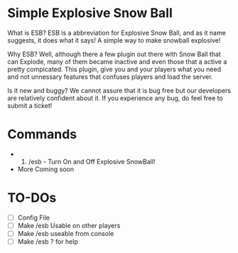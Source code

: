 Simple Explosive Snow Ball
==========

What is ESB? ESB is a abbreviation for Explosive Snow Ball, and as it name suggests, it does what it says! A simple way to make snowball explosive!

Why ESB? Well, although there a few plugin out there with Snow Ball that can Explode, many of them became inactive and even those that a active a pretty compicated. This plugin, give you and your players what you need and not unnessary features that confuses players and load the server.

Is it new and buggy? We cannot assure that it is bug free but our developers are relatively confident about it. If you experience any bug, do feel free to submit a ticket! 

Commands
==========
- 1) /esb - Turn On and Off Explosive SnowBall!
- More Coming soon

TO-DOs
==========
- [ ] Config File
- [ ] Make /esb Usable on other players
- [ ] Make /esb useable from console
- [ ] Make /esb ? for help
